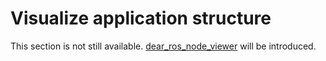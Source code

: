 # Visualize application structure

This section is not still available.
[dear_ros_node_viewer](https://github.com/takeshi-iwanari/dear_ros_node_viewer) will be introduced.
